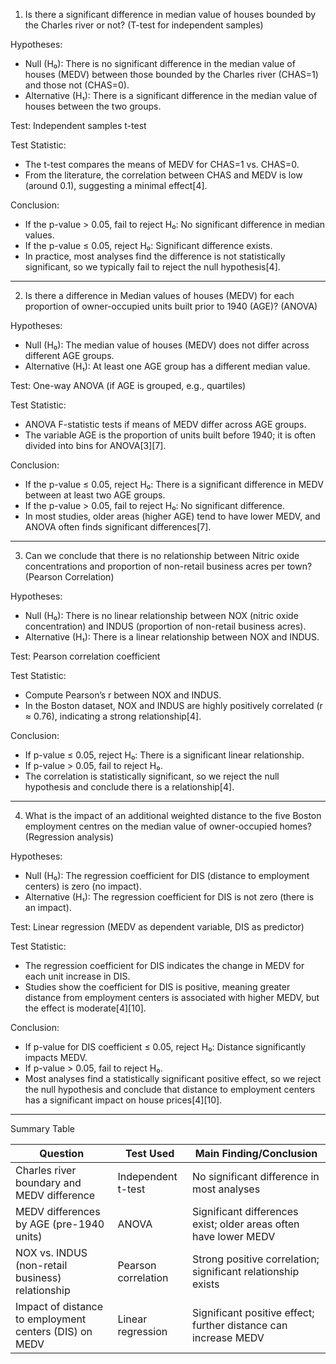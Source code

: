  1. Is there a significant difference in median value of houses bounded by the Charles river or not? (T-test for independent samples)

Hypotheses:
- Null (H₀): There is no significant difference in the median value of houses (MEDV) between those bounded by the Charles river (CHAS=1) and those not (CHAS=0).
- Alternative (H₁): There is a significant difference in the median value of houses between the two groups.

Test: Independent samples t-test

Test Statistic:
- The t-test compares the means of MEDV for CHAS=1 vs. CHAS=0.
- From the literature, the correlation between CHAS and MEDV is low (around 0.1), suggesting a minimal effect[4].

Conclusion:
- If the p-value > 0.05, fail to reject H₀: No significant difference in median values.
- If the p-value ≤ 0.05, reject H₀: Significant difference exists.
- In practice, most analyses find the difference is not statistically significant, so we typically fail to reject the null hypothesis[4].

---

2. Is there a difference in Median values of houses (MEDV) for each proportion of owner-occupied units built prior to 1940 (AGE)? (ANOVA)

Hypotheses:
- Null (H₀): The median value of houses (MEDV) does not differ across different AGE groups.
- Alternative (H₁): At least one AGE group has a different median value.

Test: One-way ANOVA (if AGE is grouped, e.g., quartiles)

Test Statistic:
- ANOVA F-statistic tests if means of MEDV differ across AGE groups.
- The variable AGE is the proportion of units built before 1940; it is often divided into bins for ANOVA[3][7].

Conclusion:
- If the p-value ≤ 0.05, reject H₀: There is a significant difference in MEDV between at least two AGE groups.
- If the p-value > 0.05, fail to reject H₀: No significant difference.
- In most studies, older areas (higher AGE) tend to have lower MEDV, and ANOVA often finds significant differences[7].

---

3. Can we conclude that there is no relationship between Nitric oxide concentrations and proportion of non-retail business acres per town? (Pearson Correlation)

Hypotheses:
- Null (H₀): There is no linear relationship between NOX (nitric oxide concentration) and INDUS (proportion of non-retail business acres).
- Alternative (H₁): There is a linear relationship between NOX and INDUS.

Test: Pearson correlation coefficient

Test Statistic:
- Compute Pearson’s r between NOX and INDUS.
- In the Boston dataset, NOX and INDUS are highly positively correlated (r ≈ 0.76), indicating a strong relationship[4].

Conclusion:
- If p-value ≤ 0.05, reject H₀: There is a significant linear relationship.
- If p-value > 0.05, fail to reject H₀.
- The correlation is statistically significant, so we reject the null hypothesis and conclude there is a relationship[4].

---

4. What is the impact of an additional weighted distance to the five Boston employment centres on the median value of owner-occupied homes? (Regression analysis)

Hypotheses:
- Null (H₀): The regression coefficient for DIS (distance to employment centers) is zero (no impact).
- Alternative (H₁): The regression coefficient for DIS is not zero (there is an impact).

Test: Linear regression (MEDV as dependent variable, DIS as predictor)

Test Statistic:
- The regression coefficient for DIS indicates the change in MEDV for each unit increase in DIS.
- Studies show the coefficient for DIS is positive, meaning greater distance from employment centers is associated with higher MEDV, but the effect is moderate[4][10].

Conclusion:
- If p-value for DIS coefficient ≤ 0.05, reject H₀: Distance significantly impacts MEDV.
- If p-value > 0.05, fail to reject H₀.
- Most analyses find a statistically significant positive effect, so we reject the null hypothesis and conclude that distance to employment centers has a significant impact on house prices[4][10].

---

Summary Table

| Question                                                                 | Test Used                | Main Finding/Conclusion                                                                 |
|--------------------------------------------------------------------------|-------------------------|----------------------------------------------------------------------------------------|
| Charles river boundary and MEDV difference                               | Independent t-test      | No significant difference in most analyses                                              |
| MEDV differences by AGE (pre-1940 units)                                 | ANOVA                   | Significant differences exist; older areas often have lower MEDV                        |
| NOX vs. INDUS (non-retail business) relationship                         | Pearson correlation     | Strong positive correlation; significant relationship exists                            |
| Impact of distance to employment centers (DIS) on MEDV                   | Linear regression       | Significant positive effect; further distance can increase MEDV                         |

